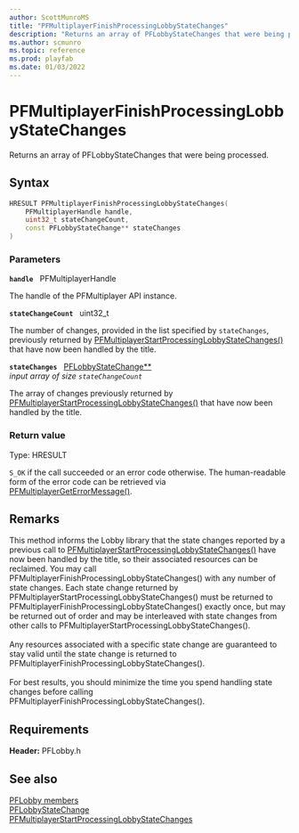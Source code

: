 ```yaml
---
author: ScottMunroMS
title: "PFMultiplayerFinishProcessingLobbyStateChanges"
description: "Returns an array of PFLobbyStateChanges that were being processed."
ms.author: scmunro
ms.topic: reference
ms.prod: playfab
ms.date: 01/03/2022
---
```


# PFMultiplayerFinishProcessingLobbyStateChanges  

Returns an array of PFLobbyStateChanges that were being processed.  

## Syntax  
  
```cpp
HRESULT PFMultiplayerFinishProcessingLobbyStateChanges(  
    PFMultiplayerHandle handle,  
    uint32_t stateChangeCount,  
    const PFLobbyStateChange** stateChanges  
)  
```  
  
### Parameters  
  
**`handle`** &nbsp; PFMultiplayerHandle  
  
The handle of the PFMultiplayer API instance.  
  
**`stateChangeCount`** &nbsp; uint32_t  
  
The number of changes, provided in the list specified by `stateChanges`, previously returned by [PFMultiplayerStartProcessingLobbyStateChanges()](pfmultiplayerstartprocessinglobbystatechanges.md) that have now been handled by the title.  
  
**`stateChanges`** &nbsp; [PFLobbyStateChange**](../structs/pflobbystatechange.md)  
*input array of size `stateChangeCount`*  
  
The array of changes previously returned by [PFMultiplayerStartProcessingLobbyStateChanges()](pfmultiplayerstartprocessinglobbystatechanges.md) that have now been handled by the title.  
  
  
### Return value
Type: HRESULT
  
```S_OK``` if the call succeeded or an error code otherwise. The human-readable form of the error code can be retrieved via [PFMultiplayerGetErrorMessage()](../../pfmultiplayer/functions/pfmultiplayergeterrormessage.md).
  
## Remarks  
  
This method informs the Lobby library that the state changes reported by a previous call to [PFMultiplayerStartProcessingLobbyStateChanges()](pfmultiplayerstartprocessinglobbystatechanges.md) have now been handled by the title, so their associated resources can be reclaimed. You may call PFMultiplayerFinishProcessingLobbyStateChanges() with any number of state changes. Each state change returned by PFMultiplayerStartProcessingLobbyStateChanges() must be returned to PFMultiplayerFinishProcessingLobbyStateChanges() exactly once, but may be returned out of order and may be interleaved with state changes from other calls to PFMultiplayerStartProcessingLobbyStateChanges(). <br /><br /> Any resources associated with a specific state change are guaranteed to stay valid until the state change is returned to PFMultiplayerFinishProcessingLobbyStateChanges().   <br /><br /> For best results, you should minimize the time you spend handling state changes before calling PFMultiplayerFinishProcessingLobbyStateChanges().
  
## Requirements  
  
**Header:** PFLobby.h
  
## See also  
[PFLobby members](../pflobby_members.md)  
[PFLobbyStateChange](../structs/pflobbystatechange.md)  
[PFMultiplayerStartProcessingLobbyStateChanges](pfmultiplayerstartprocessinglobbystatechanges.md)
  
  
